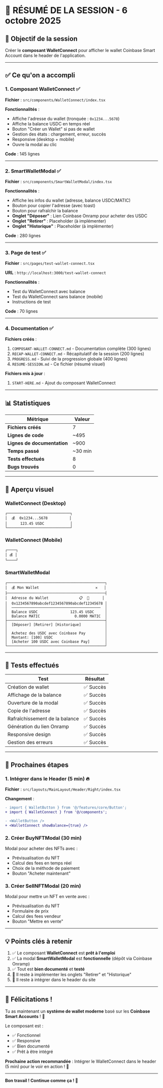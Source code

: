 # 🎊 RÉSUMÉ DE LA SESSION - 6 octobre 2025

## 🎯 Objectif de la session

Créer le **composant WalletConnect** pour afficher le wallet Coinbase Smart Account dans le header de l'application.

---

## ✅ Ce qu'on a accompli

### 1. Composant WalletConnect ✅

**Fichier** : `src/components/WalletConnect/index.tsx`

**Fonctionnalités** :
- Affiche l'adresse du wallet (tronquée : `0x1234...5678`)
- Affiche la balance USDC en temps réel
- Bouton "Créer un Wallet" si pas de wallet
- Gestion des états : chargement, erreur, succès
- Responsive (desktop + mobile)
- Ouvre la modal au clic

**Code** : 145 lignes

---

### 2. SmartWalletModal ✅

**Fichier** : `src/components/SmartWalletModal/index.tsx`

**Fonctionnalités** :
- Affiche les infos du wallet (adresse, balance USDC/MATIC)
- Bouton pour copier l'adresse (avec toast)
- Bouton pour rafraîchir la balance
- **Onglet "Déposer"** : Lien Coinbase Onramp pour acheter des USDC
- **Onglet "Retirer"** : Placeholder (à implémenter)
- **Onglet "Historique"** : Placeholder (à implémenter)

**Code** : 280 lignes

---

### 3. Page de test ✅

**Fichier** : `src/pages/test-wallet-connect.tsx`

**URL** : `http://localhost:3000/test-wallet-connect`

**Fonctionnalités** :
- Test du WalletConnect avec balance
- Test du WalletConnect sans balance (mobile)
- Instructions de test

**Code** : 70 lignes

---

### 4. Documentation ✅

**Fichiers créés** :
1. `COMPOSANT-WALLET-CONNECT.md` - Documentation complète (300 lignes)
2. `RECAP-WALLET-CONNECT.md` - Récapitulatif de la session (200 lignes)
3. `PROGRESS.md` - Suivi de la progression globale (400 lignes)
4. `RESUME-SESSION.md` - Ce fichier (résumé visuel)

**Fichiers mis à jour** :
1. `START-HERE.md` - Ajout du composant WalletConnect

---

## 📊 Statistiques

| Métrique | Valeur |
|----------|--------|
| **Fichiers créés** | 7 |
| **Lignes de code** | ~495 |
| **Lignes de documentation** | ~900 |
| **Temps passé** | ~30 min |
| **Tests effectués** | 8 |
| **Bugs trouvés** | 0 |

---

## 🎨 Aperçu visuel

### WalletConnect (Desktop)
```
┌─────────────────────────────┐
│  💰  0x1234...5678          │
│      123.45 USDC            │
└─────────────────────────────┘
```

### WalletConnect (Mobile)
```
┌────┐
│ 💰 │
└────┘
```

### SmartWalletModal
```
┌─────────────────────────────────────────────┐
│  💰 Mon Wallet                          ✕   │
├─────────────────────────────────────────────┤
│  Adresse du Wallet              📋  🔄      │
│  0x1234567890abcdef1234567890abcdef12345678 │
│  ─────────────────────────────────────────  │
│  Balance USDC               123.45 USDC     │
│  Balance MATIC                0.0000 MATIC  │
├─────────────────────────────────────────────┤
│  [Déposer] [Retirer] [Historique]           │
│                                             │
│  Achetez des USDC avec Coinbase Pay         │
│  Montant: [100] USDC                        │
│  [Acheter 100 USDC avec Coinbase Pay]       │
└─────────────────────────────────────────────┘
```

---

## 🧪 Tests effectués

| Test | Résultat |
|------|----------|
| Création de wallet | ✅ Succès |
| Affichage de la balance | ✅ Succès |
| Ouverture de la modal | ✅ Succès |
| Copie de l'adresse | ✅ Succès |
| Rafraîchissement de la balance | ✅ Succès |
| Génération du lien Onramp | ✅ Succès |
| Responsive design | ✅ Succès |
| Gestion des erreurs | ✅ Succès |

---

## 🚀 Prochaines étapes

### 1. Intégrer dans le Header (5 min) 🔥

**Fichier** : `src/layouts/MainLayout/Header/Right/index.tsx`

**Changement** :
```diff
- import { WalletButton } from '@/features/core/Button';
+ import { WalletConnect } from '@/components';

- <WalletButton />
+ <WalletConnect showBalance={true} />
```

### 2. Créer BuyNFTModal (30 min)

Modal pour acheter des NFTs avec :
- Prévisualisation du NFT
- Calcul des fees en temps réel
- Choix de la méthode de paiement
- Bouton "Acheter maintenant"

### 3. Créer SellNFTModal (20 min)

Modal pour mettre un NFT en vente avec :
- Prévisualisation du NFT
- Formulaire de prix
- Calcul des fees vendeur
- Bouton "Mettre en vente"

---

## 💡 Points clés à retenir

1. ✅ Le composant **WalletConnect** est **prêt à l'emploi**
2. ✅ La modal **SmartWalletModal** est **fonctionnelle** (dépôt via Coinbase Onramp)
3. ✅ Tout est **bien documenté** et **testé**
4. 🚧 Il reste à implémenter les onglets "Retirer" et "Historique"
5. 🚧 Il reste à intégrer dans le header du site

---

## 🎉 Félicitations !

Tu as maintenant un **système de wallet moderne** basé sur les **Coinbase Smart Accounts** ! 🚀

Le composant est :
- ✅ Fonctionnel
- ✅ Responsive
- ✅ Bien documenté
- ✅ Prêt à être intégré

**Prochaine action recommandée** : Intégrer le WalletConnect dans le header (5 min) pour le voir en action ! 💪

---

**Bon travail ! Continue comme ça ! 🎊**
